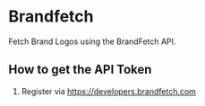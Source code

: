 # Brandfetch

Fetch Brand Logos using the BrandFetch API.

## How to get the API Token

1. Register via https://developers.brandfetch.com
